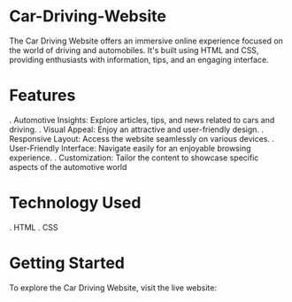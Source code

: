 # Car-Driving-Website
The Car Driving Website offers an immersive online experience focused on the world of driving and automobiles. It's built using HTML and CSS, providing enthusiasts with information, tips, and an engaging interface.

# Features 
. Automotive Insights: Explore articles, tips, and news related to cars and driving.
. Visual Appeal: Enjoy an attractive and user-friendly design.
. Responsive Layout: Access the website seamlessly on various devices.
. User-Friendly Interface: Navigate easily for an enjoyable browsing experience.
. Customization: Tailor the content to showcase specific aspects of the automotive world

# Technology Used 
. HTML
. CSS

# Getting Started
To explore the Car Driving Website, visit the live website:


